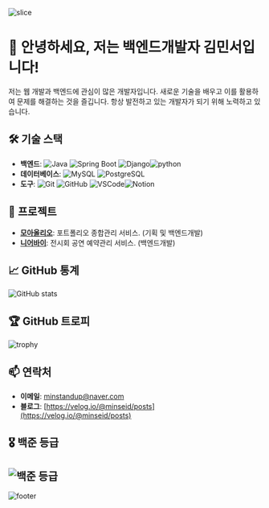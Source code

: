 ![slice](https://capsule-render.vercel.app/api?type=slice&color=auto&height=200&text=Hi%20there👋&fontAlign=70&rotate=13&fontAlignY=25&desc=seulzzang's%20GitHub&descAlign=70.&descAlignY=44)

# 👋 안녕하세요, 저는 백엔드개발자 김민서입니다!

저는 웹 개발과 백엔드에 관심이 많은 개발자입니다. 새로운 기술을 배우고 이를 활용하여 문제를 해결하는 것을 즐깁니다. 항상 발전하고 있는 개발자가 되기 위해 노력하고 있습니다.

## 🛠 기술 스택
- **백엔드**: ![Java](https://img.shields.io/badge/Java-007396?style=flat-square&logo=java&logoColor=white) ![Spring Boot](https://img.shields.io/badge/Spring%20Boot-6DB33F?style=flat-square&logo=springboot&logoColor=white) ![Django](https://img.shields.io/badge/Django-092E20?style=flat-square&logo=django&logoColor=white)![python](https://img.shields.io/badge/Python-3776AB?style=flat-square&logo=python&logoColor=white)
- **데이터베이스**: ![MySQL](https://img.shields.io/badge/MySQL-4479A1?style=flat-square&logo=mysql&logoColor=white) ![PostgreSQL](https://img.shields.io/badge/PostgreSQL-336791?style=flat-square&logo=postgresql&logoColor=white)
- **도구**: ![Git](https://img.shields.io/badge/Git-F05032?style=flat-square&logo=git&logoColor=white) ![GitHub](https://img.shields.io/badge/GitHub-181717?style=flat-square&logo=github&logoColor=white) ![VSCode](https://img.shields.io/badge/VS%20Code-007ACC?style=flat-square&logo=visualstudiocode&logoColor=white)![Notion](https://img.shields.io/badge/Notion-000000?style=flat-square&logo=notion&logoColor=white)

## 🚀 프로젝트
- **[모아올리오](https://github.com/Moaolio/moaolio-be)**: 포트폴리오 종합관리 서비스.  (기획 및 백엔드개발)
- **[니어바이](https://github.com/minseid/near_BE)**: 전시회 공연 예약관리 서비스. (백엔드개발)

## 📈 GitHub 통계
![GitHub stats](https://github-readme-stats.vercel.app/api?username=yourusername&show_icons=true&theme=radical)

## 🏆 GitHub 트로피
![trophy](https://github-profile-trophy.vercel.app/?username=yourusername&theme=gruvbox)

## 📫 연락처
- **이메일**: minstandup@naver.com
- **블로그**: [https://velog.io/@minseid/posts](https://velog.io/@minseid/posts)

## 🎖 백준 등급
![백준 등급](http://mazassumnida.wtf/api/v2/generate_badge?boj=rlaalstj0117)
---

![footer](https://capsule-render.vercel.app/api?type=waving&color=auto&height=150&section=footer)
